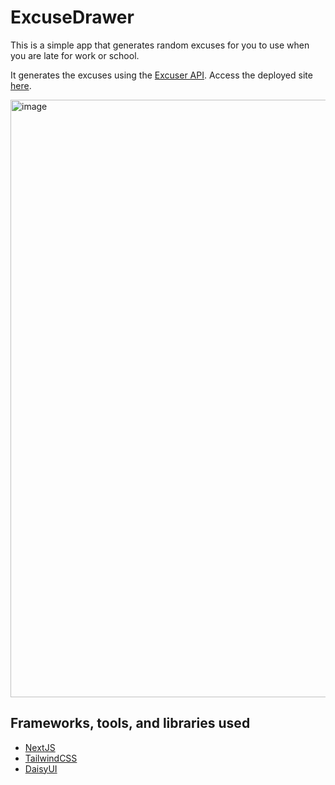 # ExcuseDrawer
This is a simple app that generates random excuses for you to use when you are late for work or school. 

It generates the excuses using the [Excuser API](https://excuser-three.vercel.app/). Access the deployed site [here](https://excuses.thekovie.com/).

<img width="956" alt="image" src="https://github.com/thekovie/UXSTaft2023-DevDeptApp-NINO/assets/40118781/0183080a-68fd-476f-805c-09fe9e71d98f">


## Frameworks, tools, and libraries used

- [NextJS](https://nextjs.org/)
- [TailwindCSS](https://tailwindcss.com/)
- [DaisyUI](https://daisyui.com/)
